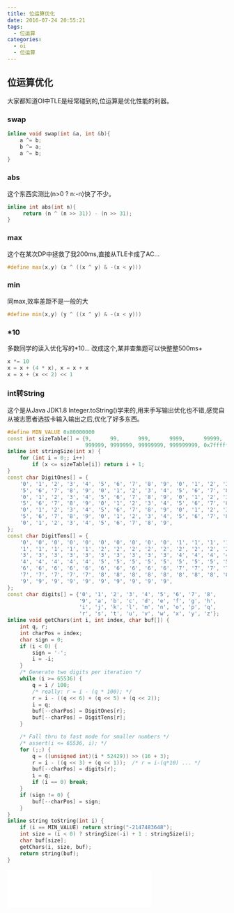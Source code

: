 ```yaml
---
title: 位运算优化
date: 2016-07-24 20:55:21
tags:
  - 位运算
categories:
  - oi
  - 位运算
---
```

## 位运算优化
大家都知道OI中TLE是经常碰到的,位运算是优化性能的利器。
### swap
``` cpp
inline void swap(int &a, int &b){
    a ^= b;  
    b ^= a;  
    a ^= b; 
}
```
<!-- more -->
### abs
这个东西实测比(n>0 ? n:-n)快了不少。
``` cpp
inline int abs(int n){
     return (n ^ (n >> 31)) - (n >> 31);  
}
```
### max
这个在某次DP中拯救了我200ms,直接从TLE卡成了AC...
``` cpp
#define max(x,y) (x ^ ((x ^ y) & -(x < y)))
```
### min
同max,效率差距不是一般的大
``` cpp
#define min(x,y) (y ^ ((x ^ y) & -(x < y)))
```
### *10
多数同学的读入优化写的*10...
改成这个,某并查集题可以快整整500ms+
``` cpp
x *= 10
x = x + (4 * x), x = x + x
x = x + (x << 2) << 1
```
### int转String
这个是从Java JDK1.8 Integer.toString()学来的,用来手写输出优化也不错,感觉自从被志愿者选拔卡输入输出之后,优化了好多东西。
``` cpp
#define MIN_VALUE 0x80000000
const int sizeTable[] = {9,      99,      999,      9999,      99999,
                         999999, 9999999, 99999999, 999999999, 0x7fffffff};
inline int stringSize(int x) {
    for (int i = 0;; i++)
        if (x <= sizeTable[i]) return i + 1;
}
const char DigitOnes[] = {
    '0', '1', '2', '3', '4', '5', '6', '7', '8', '9', '0', '1', '2', '3', '4',
    '5', '6', '7', '8', '9', '0', '1', '2', '3', '4', '5', '6', '7', '8', '9',
    '0', '1', '2', '3', '4', '5', '6', '7', '8', '9', '0', '1', '2', '3', '4',
    '5', '6', '7', '8', '9', '0', '1', '2', '3', '4', '5', '6', '7', '8', '9',
    '0', '1', '2', '3', '4', '5', '6', '7', '8', '9', '0', '1', '2', '3', '4',
    '5', '6', '7', '8', '9', '0', '1', '2', '3', '4', '5', '6', '7', '8', '9',
    '0', '1', '2', '3', '4', '5', '6', '7', '8', '9',
};
const char DigitTens[] = {
    '0', '0', '0', '0', '0', '0', '0', '0', '0', '0', '1', '1', '1', '1', '1',
    '1', '1', '1', '1', '1', '2', '2', '2', '2', '2', '2', '2', '2', '2', '2',
    '3', '3', '3', '3', '3', '3', '3', '3', '3', '3', '4', '4', '4', '4', '4',
    '4', '4', '4', '4', '4', '5', '5', '5', '5', '5', '5', '5', '5', '5', '5',
    '6', '6', '6', '6', '6', '6', '6', '6', '6', '6', '7', '7', '7', '7', '7',
    '7', '7', '7', '7', '7', '8', '8', '8', '8', '8', '8', '8', '8', '8', '8',
    '9', '9', '9', '9', '9', '9', '9', '9', '9', '9',
};
const char digits[] = {'0', '1', '2', '3', '4', '5', '6', '7', '8',
                       '9', 'a', 'b', 'c', 'd', 'e', 'f', 'g', 'h',
                       'i', 'j', 'k', 'l', 'm', 'n', 'o', 'p', 'q',
                       'r', 's', 't', 'u', 'v', 'w', 'x', 'y', 'z'};
inline void getChars(int i, int index, char buf[]) {
    int q, r;
    int charPos = index;
    char sign = 0;
    if (i < 0) {
        sign = '-';
        i = -i;
    }
    /* Generate two digits per iteration */
    while (i >= 65536) {
        q = i / 100;
        /* really: r = i - (q * 100); */
        r = i - ((q << 6) + (q << 5) + (q << 2));
        i = q;
        buf[--charPos] = DigitOnes[r];
        buf[--charPos] = DigitTens[r];
    }

    /* Fall thru to fast mode for smaller numbers */
    /* assert(i <= 65536, i); */
    for (;;) {
        q = ((unsigned int)(i * 52429)) >> (16 + 3);
        r = i - ((q << 3) + (q << 1));  /* r = i-(q*10) ... */
        buf[--charPos] = digits[r];
        i = q;
        if (i == 0) break;
    }
    if (sign != 0) {
        buf[--charPos] = sign;
    }
}
inline string toString(int i) {
    if (i == MIN_VALUE) return string("-2147483648");
    int size = (i < 0) ? stringSize(-i) + 1 : stringSize(i);
    char buf[size];
    getChars(i, size, buf);
    return string(buf);
}
```
<iframe frameborder="no" border="0" marginwidth="0" marginheight="0" width=330 height=86 src="//music.163.com/outchain/player?type=2&id=476871&auto=1&height=66"></iframe>